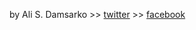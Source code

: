 by Ali S. Damsarko >> <a href="https://twitter.com/alidoom2010">twitter</a> >> <a href="https://www.facebook.com/alidoom2010">facebook</a>